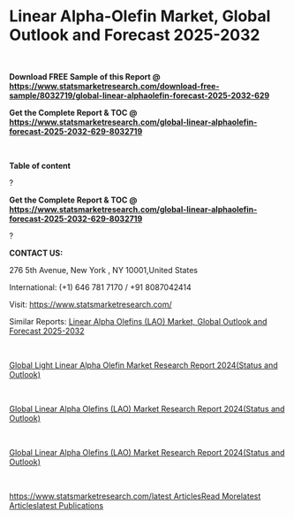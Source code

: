<h1>Linear Alpha-Olefin Market, Global Outlook and Forecast 2025-2032</h1><br/><p><strong>Download FREE Sample of this Report @ <a href="https://www.statsmarketresearch.com/download-free-sample/8032719/global-linear-alphaolefin-forecast-2025-2032-629">https://www.statsmarketresearch.com/download-free-sample/8032719/global-linear-alphaolefin-forecast-2025-2032-629</a></strong></p>
 
 
 
 <div><b>Get the Complete Report & TOC @ <a href="https://www.statsmarketresearch.com/global-linear-alphaolefin-forecast-2025-2032-629-8032719">https://www.statsmarketresearch.com/global-linear-alphaolefin-forecast-2025-2032-629-8032719</a></b></div>
 
 
 
 <p><br />
 
 <b>Table of content</b></p>
 
 
 
 <p>? </p>
 
 
 
 <div><b>Get the Complete Report & TOC @ <a href="https://www.statsmarketresearch.com/global-linear-alphaolefin-forecast-2025-2032-629-8032719">https://www.statsmarketresearch.com/global-linear-alphaolefin-forecast-2025-2032-629-8032719</a></b></div>
 
 
 
 <p>? </p>
 
 
 
 <p><b>CONTACT US:</b><br />
 
 276 5th Avenue, New York , NY 10001,United States<br />
 
 International: (+1) 646 781 7170 / +91 8087042414<br />
 
 Visit: <a href="https://www.statsmarketresearch.com/">https://www.statsmarketresearch.com/</a><br />
 
 Similar Reports: <a href="https://www.statsmarketresearch.com/global-linear-alphaolefin-forecast-2025-2032-629-8032719">Linear Alpha Olefins (LAO) Market, Global Outlook and Forecast 2025-2032</a><br />
 
 <br />
 
 <a href="https://www.statsmarketresearch.com/global-linear-alphaolefin-forecast-2025-2032-629-8032719">Global Light Linear Alpha Olefin Market Research Report 2024(Status and Outlook)</a><br />
 
 <br />
 
 <a href="https://www.statsmarketresearch.com/global-linear-alphaolefin-forecast-2025-2032-629-8032719">Global Linear Alpha Olefins (LAO) Market Research Report 2024(Status and Outlook)</a><br />
 
 <br />
 
 <a href="https://www.statsmarketresearch.com/global-linear-alphaolefin-forecast-2025-2032-629-8032719">Global Linear Alpha Olefins (LAO) Market Research Report 2024(Status and Outlook)</a><br />
 
 <br />
 
 <a href="https://gyeongbokgung.com">https://www.statsmarketresearch.com/</a><a href="https://hallyeomaritime.com">latest Articles</a><a href="https://jingwansa.com">Read More</a><a href="https://nguoiviet.jp/">latest Articles</a><a href="https://www.intelmarketresearch.com/">latest Publications</a></p>